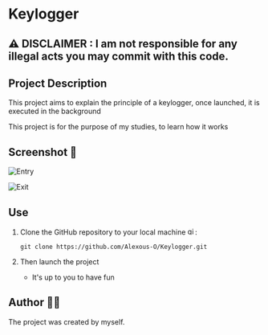 # Keylogger

## :warning: DISCLAIMER : I am not responsible for any illegal acts you may commit with this code.

## Project Description 

This project aims to explain the principle of a keylogger, once launched, it is executed in the background

This project is for the purpose of my studies, to learn how it works

## Screenshot 📸

![Entry](https://github.com/user-attachments/assets/cb3e1377-411f-4bc6-94fb-845cfcf5288d)


![Exit](https://github.com/user-attachments/assets/b551e39d-a2f0-409e-a1b5-df1eae1e355f)


## Use

1. Clone the GitHub repository to your local machine <img src="https://cdn.jsdelivr.net/gh/devicons/devicon/icons/git/git-original.svg" height="15" alt="git logo" />:

    ```
    git clone https://github.com/Alexous-O/Keylogger.git
    ```
    
2. Then launch the project
   - It's up to you to have fun

## Author 👨‍💻
The project was created by myself.

